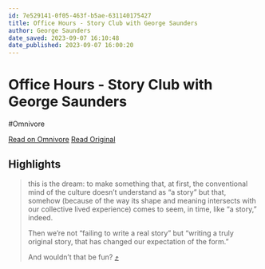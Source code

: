 ```yaml
---
id: 7e529141-0f05-463f-b5ae-631140175427
title: Office Hours - Story Club with George Saunders
author: George Saunders
date_saved: 2023-09-07 16:10:48
date_published: 2023-09-07 16:00:20
---
```


# Office Hours - Story Club with George Saunders
#Omnivore

[Read on Omnivore](https://omnivore.app/me/office-hours-story-club-with-george-saunders-18a7144cb41)
[Read Original](https://georgesaunders.substack.com/p/office-hours-b84?r=e77za)

## Highlights

> this is the dream: to make something that, at first, the conventional mind of the culture doesn’t understand as “a story” but that, somehow (because of the way its shape and meaning intersects with our collective lived experience) comes to seem, in time, like “a story,” indeed.
> 
> Then we’re not “failing to write a real story” but “writing a truly original story, that has changed our expectation of the form.”
> 
> And wouldn’t that be fun? [⤴️](https://omnivore.app/me/office-hours-story-club-with-george-saunders-18a7144cb41#27850809-6eb9-4fcc-8094-176b7af915ac) 

